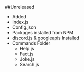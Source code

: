 ##Unreleased
- Added
- Index.js
- Config.json
- Packages installed from NPM
- discord.js & googleapis Installed
- Commands Folder
    - Help.js
    - Fact.js
    - Joke.js
    - Search.js